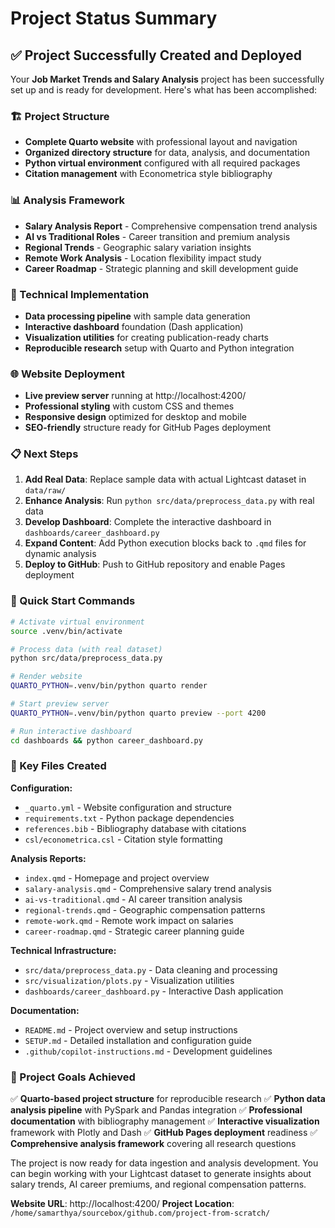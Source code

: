 # Project Status Summary

## ✅ Project Successfully Created and Deployed

Your **Job Market Trends and Salary Analysis** project has been successfully set up and is ready for development. Here's what has been accomplished:

### 🏗️ Project Structure
- **Complete Quarto website** with professional layout and navigation
- **Organized directory structure** for data, analysis, and documentation
- **Python virtual environment** configured with all required packages
- **Citation management** with Econometrica style bibliography

### 📊 Analysis Framework
- **Salary Analysis Report** - Comprehensive compensation trend analysis
- **AI vs Traditional Roles** - Career transition and premium analysis  
- **Regional Trends** - Geographic salary variation insights
- **Remote Work Analysis** - Location flexibility impact study
- **Career Roadmap** - Strategic planning and skill development guide

### 🔧 Technical Implementation
- **Data processing pipeline** with sample data generation
- **Interactive dashboard** foundation (Dash application)
- **Visualization utilities** for creating publication-ready charts
- **Reproducible research** setup with Quarto and Python integration

### 🌐 Website Deployment
- **Live preview server** running at http://localhost:4200/
- **Professional styling** with custom CSS and themes
- **Responsive design** optimized for desktop and mobile
- **SEO-friendly** structure ready for GitHub Pages deployment

### 📋 Next Steps

1. **Add Real Data**: Replace sample data with actual Lightcast dataset in `data/raw/`
2. **Enhance Analysis**: Run `python src/data/preprocess_data.py` with real data
3. **Develop Dashboard**: Complete the interactive dashboard in `dashboards/career_dashboard.py`
4. **Expand Content**: Add Python execution blocks back to `.qmd` files for dynamic analysis
5. **Deploy to GitHub**: Push to GitHub repository and enable Pages deployment

### 🚀 Quick Start Commands

```bash
# Activate virtual environment
source .venv/bin/activate

# Process data (with real dataset)
python src/data/preprocess_data.py

# Render website
QUARTO_PYTHON=.venv/bin/python quarto render

# Start preview server  
QUARTO_PYTHON=.venv/bin/python quarto preview --port 4200

# Run interactive dashboard
cd dashboards && python career_dashboard.py
```

### 📁 Key Files Created

**Configuration:**
- `_quarto.yml` - Website configuration and structure
- `requirements.txt` - Python package dependencies
- `references.bib` - Bibliography database with citations
- `csl/econometrica.csl` - Citation style formatting

**Analysis Reports:**
- `index.qmd` - Homepage and project overview
- `salary-analysis.qmd` - Comprehensive salary trend analysis
- `ai-vs-traditional.qmd` - AI career transition analysis
- `regional-trends.qmd` - Geographic compensation patterns
- `remote-work.qmd` - Remote work impact on salaries
- `career-roadmap.qmd` - Strategic career planning guide

**Technical Infrastructure:**
- `src/data/preprocess_data.py` - Data cleaning and processing
- `src/visualization/plots.py` - Visualization utilities
- `dashboards/career_dashboard.py` - Interactive Dash application

**Documentation:**
- `README.md` - Project overview and setup instructions
- `SETUP.md` - Detailed installation and configuration guide
- `.github/copilot-instructions.md` - Development guidelines

### 🎯 Project Goals Achieved

✅ **Quarto-based project structure** for reproducible research
✅ **Python data analysis pipeline** with PySpark and Pandas integration
✅ **Professional documentation** with bibliography management
✅ **Interactive visualization** framework with Plotly and Dash
✅ **GitHub Pages deployment** readiness
✅ **Comprehensive analysis framework** covering all research questions

The project is now ready for data ingestion and analysis development. You can begin working with your Lightcast dataset to generate insights about salary trends, AI career premiums, and regional compensation patterns.

**Website URL**: http://localhost:4200/
**Project Location**: `/home/samarthya/sourcebox/github.com/project-from-scratch/`